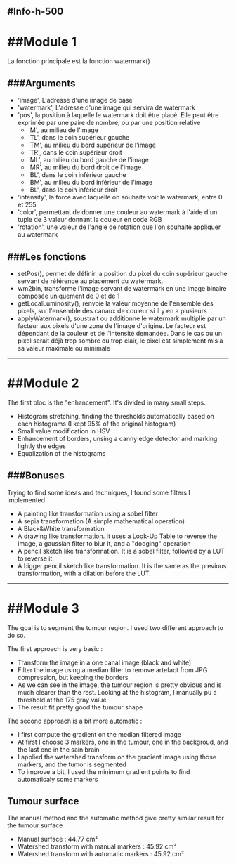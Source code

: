 #Info-h-500
-------
##Module 1
=========
La fonction principale est la fonction watermark()

###Arguments
------------
  - 'image', L'adresse d'une image de base
  - 'watermark', L'adresse d'une image qui servira de watermark
  - 'pos', la position à laquelle le watermark doit être placé. Elle peut être exprimée par une paire de nombre, ou par une position relative
    - 'M', au milieu de l'image
    - 'TL', dans le coin supérieur gauche
    - 'TM', au milieu du bord supérieur de l'image
    - 'TR', dans le coin supérieur droit
    - 'ML', au milieu du bord gauche de l'image
    - 'MR', au milieu du bord droit de l'image
    - 'BL', dans le coin inférieur gauche
    - 'BM', au milieu du bord inférieur de l'image
    - 'BL', dans le coin inférieur droit
  - 'intensity', la force avec laquelle on souhaite voir le watermark, entre 0 et 255
  - 'color', permettant de donner une couleur au watermark à l'aide d'un tuple de 3 valeur donnant la couleur en code RGB
  - 'rotation', une valeur de l'angle de rotation que l'on souhaite appliquer au watermark
  
###Les fonctions
----------
- setPos(), permet de définir la position du pixel du coin supérieur gauche servant de référence au placement du watermark. 
- wm2bin, transforme l'image servant de watermark en une image binaire composée uniquement de 0 et de 1
- getLocalLuminosity(), renvoie la valeur moyenne de l'ensemble des pixels, sur l'ensemble des canaux de couleur si il y en a plusieurs
- applyWatermark(), soustrait ou additionne le watermark multiplié par un facteur aux pixels d'une zone de l'image d'origine. Le facteur est dépendant de la couleur et de l'intensité demandée. Dans le cas ou un pixel serait déjà trop sombre ou trop clair, le pixel est simplement mis à sa valeur maximale ou minimale


-------
##Module 2
=========
The first bloc is the "enhancement". It's divided in many small steps.
  - Histogram stretching, finding the thresholds automatically based on each histograms (I kept 95% of the original histogram)
  - Small value modification in HSV
  - Enhancement of borders, unsing a canny edge detector and marking lightly the edges
  - Equalization of the histograms

###Bonuses
------------
Trying to find some ideas and techniques, I found some filters I implemented
  - A painting like transformation using a sobel filter
  - A sepia transformation (A simple mathematical operation)
  - A Black&White transformation
  - A drawing like transformation. It uses a Look-Up Table to reverse the image, a gaussian filter to blur it, and a "dodging" operation
  - A pencil sketch like transformation. It is a sobel filter, followed by a LUT to reverse it.
  - A bigger pencil sketch like transformation. It is the same as the previous transformation, with a dilation before the LUT.
 
-------
##Module 3
=========
The goal is to segment the tumour region. I used two different approach to do so.

The first approach is very basic : 
  - Transform the image in a one canal image (black and white)
  - Filter the image using a median filter to remove artefact from JPG compression, but keeping the borders
  - As we can see in the image, the tumour region is pretty obvious and is much clearer than the rest. Looking at the histogram, I manually pu a threshold at the 175 gray value
  - The result fit pretty good the tumour shape
  
The second approach is a bit more automatic : 
  - I first compute the gradient on the median filtered image
  - At first I choose 3 markers, one in the tumour, one in the backgroud, and the last one in the sain brain
  - I applied the watershed transform on the gradient image using those markers, and the tumor is segmented
  - To improve a bit, I used the minimum gradient points to find automaticaly some markers
 
Tumour surface
---------------

The manual method and the automatic method give pretty similar result for the tumour surface
  - Manual surface : 44.77 cm²
  - Watershed transform with manual markers : 45.92 cm²
  - Watershed transform with automatic markers : 45.92 cm²
